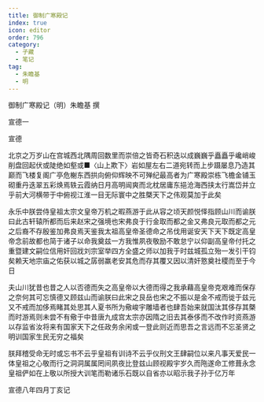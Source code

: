 ```yaml
---
title: 御制广寒殿记
index: true
icon: editor
order: 796
category:
  - 子藏
  - 笔记
tag:
  - 朱瞻基
  - 明
---
```


御制广寒殿记（明）朱瞻基 撰  

宣德一  

宣德  

北京之万岁山在宫城西北隅周回数里而崇倍之皆奇石积迭以成巍巍乎矗矗乎巉峭峻削盘回起伏或陡绝如壑或■〈山上欺下〉岩如屋左右二道宛转而上步蹑屡息乃造其巅而飞楼复阁广亭危榭东西拱向俯仰辉映不可殚纪最高者为广寒殿崇栋飞檐金铺玉砌重丹迭翠五彩焕焉轶云霞纳日月高明闿爽而北枕居庸东挹沧海西挟太行嵩岱并立乎前大河横带于中俯视江淮一目无际寰中之胜槩天下之伟观莫加于此矣  

永乐中朕尝侍皇祖太宗文皇帝万机之暇燕游于此从容之顷天颜悦怿指顾山川而谕朕曰此古轩辕所都而后来赵宋之强境也宋弗良于行金取而都之金又弗良元取而都之元之后裔不存殷鉴加弗良焉天鉴我太祖高皇帝圣德命之吊伐用诞安天下天下既定高皇帝念前故都也简于诸子以命我奠兹一方我惟夙夜敬励不敢怠宁以仰副高皇帝付托之重暨建文嗣位信用奸回戕刘宗室举四方全盛之师以加我于时兹城孤立殆一发引干钧矣赖天地宗庙之佑获以城之孱弱羸老安其危而存其覆又因以清奸憝奠社稷而至于今日  

夫山川犹昔也昔之人以否德而失之高皇帝以大德而得之我承藉高皇帝克艰难而保存之奈何其可忘慎德又顾兹山而谕朕曰此宋之艮岳也宋之不振以是金不戒而徙于兹元又不戒而加侈焉睹其处思其人夏书所为儆峻宇雕墙者也肆吾始来就国汰其侈存其槩而时游焉则未尝不有儆于中昔唐九成宫太宗亦因隋之旧去其泰侈而不改作时资燕游以存监省汝将来有国家天下之任政务余闲或一登此则近而思吾之言远而不忘圣贤之明训国家生民无穷之福矣  

朕拜稽受命无时或忘书不云乎皇祖有训诗不云乎仪刑文王肆嗣位以来凡事天爱民一体皇祖之心敬而行之洞洞属属罔间夙夜比登兹山顾视殿宇岁久而陁遂命工修葺永念皇祖俨如在上敬以所授大训笔而勒诸乐石既以自省亦以昭示我子孙于亿万年  

宣德八年四月丁亥记  
